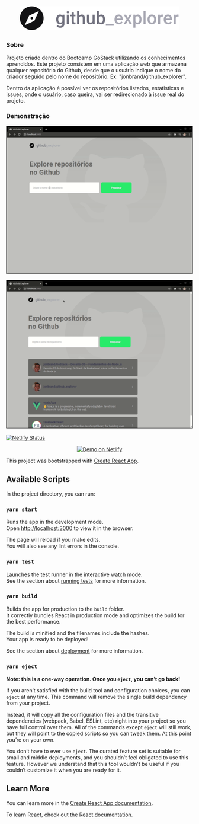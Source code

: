 <h1 align="center">
  <img src="./src/assets/logo.svg">
</h1>

### Sobre

Projeto criado dentro do Bootcamp GoStack utilizando os conhecimentos aprendidos. Este projeto consistem em uma aplicação web que armazena qualquer repositório do Github, desde que o usuário indique o nome do criador seguido pelo nome do repositório. Ex: "jonbrand/github_explorer".

Dentro da aplicação é possível ver os repositórios listados, estatisticas e issues, onde o usuário, caso queira, vai ser redirecionado à issue real do projeto.


### Demonstração
![github_explorer-1](https://github.com/jonbrand/github_explorer/blob/main/github/assets/github_explorer1.gif)

![github_explorer-1](https://github.com/jonbrand/github_explorer/blob/main/github/assets/github_explorer2.gif)

[![Netlify Status](https://api.netlify.com/api/v1/badges/b1f66695-359d-4d98-a110-356fda4527c1/deploy-status)](https://app.netlify.com/sites/githubexplorerexempleapp/deploys)

<p align="center">
  <a href="https://app.netlify.com/sites/githubexplorerexempleapp/deploys" target="_blank">
    <img alt="Demo on Netlify" src="https://res.cloudinary.com/lukemorales/image/upload/v1599785319/readme_logos/demo_on_netlify_umjmch.png">
  </a>
</p>


This project was bootstrapped with [Create React App](https://github.com/facebook/create-react-app).

## Available Scripts

In the project directory, you can run:

### `yarn start`

Runs the app in the development mode.<br />
Open [http://localhost:3000](http://localhost:3000) to view it in the browser.

The page will reload if you make edits.<br />
You will also see any lint errors in the console.

### `yarn test`

Launches the test runner in the interactive watch mode.<br />
See the section about [running tests](https://facebook.github.io/create-react-app/docs/running-tests) for more information.

### `yarn build`

Builds the app for production to the `build` folder.<br />
It correctly bundles React in production mode and optimizes the build for the best performance.

The build is minified and the filenames include the hashes.<br />
Your app is ready to be deployed!

See the section about [deployment](https://facebook.github.io/create-react-app/docs/deployment) for more information.

### `yarn eject`

**Note: this is a one-way operation. Once you `eject`, you can’t go back!**

If you aren’t satisfied with the build tool and configuration choices, you can `eject` at any time. This command will remove the single build dependency from your project.

Instead, it will copy all the configuration files and the transitive dependencies (webpack, Babel, ESLint, etc) right into your project so you have full control over them. All of the commands except `eject` will still work, but they will point to the copied scripts so you can tweak them. At this point you’re on your own.

You don’t have to ever use `eject`. The curated feature set is suitable for small and middle deployments, and you shouldn’t feel obligated to use this feature. However we understand that this tool wouldn’t be useful if you couldn’t customize it when you are ready for it.

## Learn More

You can learn more in the [Create React App documentation](https://facebook.github.io/create-react-app/docs/getting-started).

To learn React, check out the [React documentation](https://reactjs.org/).
